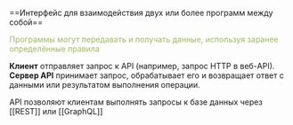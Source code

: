 
==Интерфейс для взаимодействия двух или более программ между собой==

<font color="#9bbb59">Программы могут передавать и получать данные, используя заранее определённые правила</font>

**Клиент** отправляет запрос к API (например, запрос HTTP в веб-API).
**Сервер API** принимает запрос, обрабатывает его и возвращает ответ с данными или результатом выполнения операции.

API позволяют клиентам выполнять запросы к базе данных через [[REST]] или [[GraphQL]]

